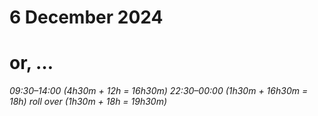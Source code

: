 # 6 December 2024
# or, …

_09:30–14:00 (4h30m + 12h = 16h30m)_
_22:30–00:00 (1h30m + 16h30m = 18h)_
_roll over (1h30m + 18h = 19h30m)_

